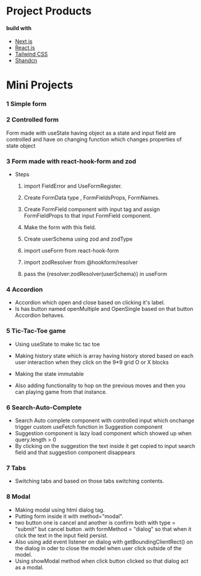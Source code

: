 # Project Products

#### build with

- [Next.js](https://nextjs.org)
- [React.js](https://reactjs.org)
- [Tailwind CSS](https://tailwindcss.com)
- [Shandcn](https://ui.shadcn.com)

# Mini Projects

### 1 Simple form

### 2 Controlled form

Form made with useState having object as a state and input field are controlled and have on changing function which changes properties of state object

### 3 Form made with react-hook-form and zod

- Steps

  1. import FieldError and UseFormRegister.

  2. Create FormData type , FormFieldsProps, FormNames.

  3. Create FormField component with input tag and assign FormFieldProps to that input FormField component.
  4. Make the form with this field.
  5. Create userSchema using zod and zodType
  6. import useForm from react-hook-form
  7. import zodResolver from @hookform/resolver
  8. pass the {resolver:zodResolver(userSchema)} in useForm

### 4 Accordion

- Accordion which open and close based on clicking it's label.
- Is has button named openMultiple and OpenSingle based on that button Accordion behaves.

### 5 Tic-Tac-Toe game

- Using useState to make tic tac toe
- Making history state which is array having history stored based on each user interaction when they click on the 9\*9 grid O or X blocks

- Making the state immutable
- Also adding functionality to hop on the previous moves and then you can playing game from that instance.

### 6 Search-Auto-Complete

- Search Auto complete component with controlled input which onchange trigger custom useFetch function in Suggestion component
- Suggestion component is lazy load component which showed up when query.length > 0
- By clicking on the suggestion the text inside it get copied to input search field and that suggestion component disappears

### 7 Tabs

- Switching tabs and based on those tabs switching contents.

### 8 Modal

- Making modal using html dialog tag.
- Putting form inside it with method="modal".
- two button one is cancel and another is confirm both with type = "submit" but cancel button .with formMethod = "dialog" so that when it click the text in the input field persist.
- Also using add event listener on dialog with getBoundingClientRect() on the dialog in oder to close the model when user click outside of the model.
- Using showModal method when click button clicked so that dialog act as a modal.
